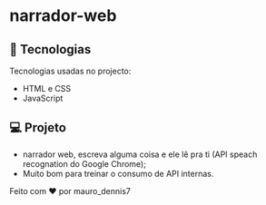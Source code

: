 # narrador-web

## 🚀 Tecnologias

Tecnologias usadas no projecto:

- HTML e CSS
- JavaScript 

## 💻 Projeto

 * narrador web, escreva alguma coisa e ele lê pra ti (API speach recognation do Google Chrome);
 * Muito bom para treinar o consumo de API internas.

Feito com ♥ por mauro_dennis7
